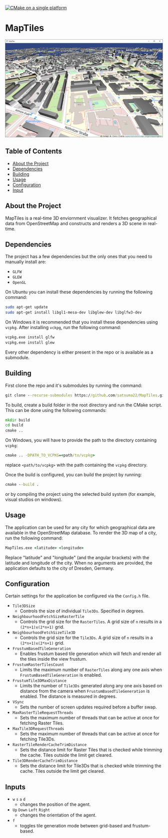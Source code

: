 [![CMake on a single platform](https://github.com/satsuma22/MapTiles/actions/workflows/cmake-single-platform.yml/badge.svg)](https://github.com/satsuma22/MapTiles/actions/workflows/cmake-single-platform.yml)

# MapTiles
![Example Image](maptiles_screenshot.png)

## Table of Contents
- [About the Project](#about-the-project)
- [Dependencies](#dependencies)
- [Building](#building)
- [Usage](#usage)
- [Configuration](#configuration)
- [Input](#input)

## About the Project
MapTiles is a real-time 3D enviornment visualizer. It fetches geographical data from OpenStreetMap and constructs and renders a 3D scene in real-time.

## Dependencies
The project has a few dependencies but the only ones that you need to manually install are:
* `GLFW`
* `GLEW`
* `OpenGL`

On Ubuntu you can install these dependencies by running the following command:
```bash
sudo apt-get update
sudo apt-get install libgl1-mesa-dev libglew-dev libglfw3-dev
```
On Windows it is recommended that you install these dependencies using `vcpkg`. After installing `vckpg`, run the following command:
```cmd
vcpkg.exe install glfw
vcpkg.exe install glew
```

Every other dependency is either present in the repo or is available as a submodule.

## Building
First clone the repo and it's submodules by running the command:
```cmd
git clone --recurse-submodules https://github.com/satsuma22/MapTiles.git
```
To build, create a build folder in the root directory and run the CMake script. This can be done using the following commands:
```cmd
mkdir build
cd build
cmake ..
```
On Windows, you will have to provide the path to the directory containing `vcpkg`:
```cmd
cmake .. -DPATH_TO_VCPKG=<path/to/vcpkg>
```
replace `<path/to/vcpkg>` with the path containing the `vcpkg` directory.

Once the build is configured, you can build the project by running:
```cmd
cmake --build .
```
or by compiling the project using the selected build system (for example, visual studios on windows).

## Usage
The application can be used for any city for which geographical data are available in the OpenStreetMap database. To render the 3D map of a city, run the following command:
```cmd
MapTiles.exe <latitude> <longitude>
```
Replace "latitude" and "longitude" (and the angular brackets) with the latitude and longitude of the city. When no arguments are provided, the application defaults to the city of Dresden, Germany.

## Configuration
Certain settings for the application be configured via the `Config.h` file.
* `Tile3DSize`
  * Controls the size of individual `Tile3Ds`. Specified in degrees.
* `NeighbourhoodFetchSizeRasterTile`
  * Controls the grid size for the `RasterTiles`. A grid size of `n` results in a `(2*n+1)x(2*n+1)` grid.
* `NeighbourhoodFetchSizeTile3D`
  * Controls the grid size for the `Tile3Ds`. A grid size of `n` results in a `(2*n+1)x(2*n+1)` grid.
* `FrustumBasedTileGeneration`
  * Enables frustum based tile generation which will fetch and render all the tiles inside the view frustum.
* `FrustumRasterTilesCount`
  * Limits the maximum number of `RasterTiles` along any one axis when `FrustumBasedTileGeneration` is enabled.
* `FrustumTile3DMaxDistance`
  * Limits the number of `Tile3Ds` generated along any one axis based on distance from the camera when `FrustumBasedTileGeneration` is enabled. The distance is measured in degrees.
* `VSync`
  * Sets the number of screen updates required before a buffer swap.
* `MaxRasterTileRequestThreads`
  * Sets the maximum number of threads that can be active at once for fetching Raster Tiles.
* `MaxTile3DRequestThreads`
  * Sets the maximum number of threads that can be active at once for fetching Tile3Ds.
* `RasterTileRenderCacheTrimDistance`
  * Sets the distance limit for Raster Tiles that is checked while trimming the cache. Tiles outside the limit get cleared.
* `Tile3DRenderCacheTrimDistance`
  * Sets the distance limit for Tile3Ds that is checked while trimming the cache. Tiles outside the limit get cleared.

## Inputs
* `w` `s` `a` `d`
  * changes the position of the agent.
* `Up` `Down` `Left` `Right`
  * changes the orientation of the agent.
* `f`
  * toggles tile generation mode between grid-based and frustum-based.  
